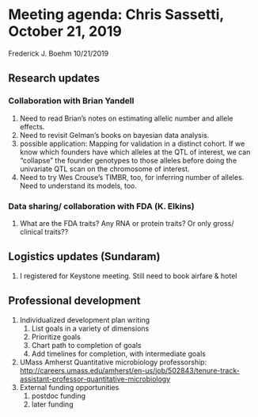 Meeting agenda: Chris Sassetti, October 21, 2019
================
Frederick J. Boehm
10/21/2019

## Research updates

### Collaboration with Brian Yandell

1.  Need to read Brian’s notes on estimating allelic number and allele
    effects.
2.  Need to revisit Gelman’s books on bayesian data analysis.
3.  possible application: Mapping for validation in a distinct cohort.
    If we know which founders have which alleles at the QTL of interest,
    we can “collapse” the founder genotypes to those alleles before
    doing the univariate QTL scan on the chromosome of interest.
4.  Need to try Wes Crouse’s TIMBR, too, for inferring number of
    alleles. Need to understand its models, too.

### Data sharing/ collaboration with FDA (K. Elkins)

1.  What are the FDA traits? Any RNA or protein traits? Or only gross/
    clinical traits??

## Logistics updates (Sundaram)

1.  I registered for Keystone meeting. Still need to book airfare &
    hotel

## Professional development

1.  Individualized development plan writing
    1.  List goals in a variety of dimensions
    2.  Prioritize goals
    3.  Chart path to completion of goals
    4.  Add timelines for completion, with intermediate goals
2.  UMass Amherst Quantitative microbiology professorship:
    <http://careers.umass.edu/amherst/en-us/job/502843/tenure-track-assistant-professor-quantitative-microbiology>
3.  External funding opportunities
    1.  postdoc funding
    2.  later funding
